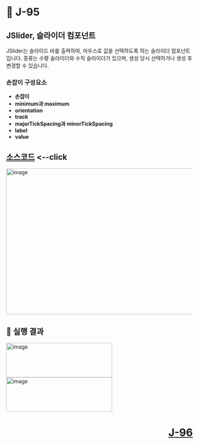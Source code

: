 # 📖 J-95

## JSlider, 슬라이더 컴포넌트
<p>
  JSlider는 슬라이드 바를 출력하여, 마우스로 값을 선택하도록 하는 슬라이더 컴포넌트입니다.
  종류는 수평 슬라이더와 수직 슬라이더가 있으며, 생성 당시 선택하거나 생성 후 변경할 수 있습니다.
</p>

### 손잡이 구성요소

* **손잡이**
* **minimum과 maximum**
* **orientation**
* **track**
* **majorTickSpacing과 minorTickSpacing**
* **label**
* **value**


[소스코드](./SliderEx.java) <--click
---

<img width="505" height="394" alt="image" src="https://github.com/user-attachments/assets/0c6c06e4-1281-4166-af13-554340f1f296" />

📘 실행 결과
---

<img width="286" height="93" alt="image" src="https://github.com/user-attachments/assets/fc07cc7a-95f6-42ad-90b9-7e5031a3fe95" />
<img width="286" height="93" alt="image" src="https://github.com/user-attachments/assets/767cc6c9-83c5-48ac-a939-2f2f77e852d4" />

# <p align="right">[J-96](./J_96.md)</p>
